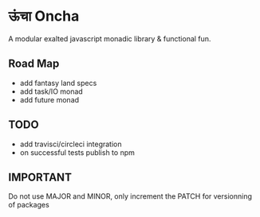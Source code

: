 # ऊंचा Oncha
A modular exalted javascript monadic library & functional fun.

## Road Map
- add fantasy land specs
- add task/IO monad
- add future monad

## TODO
- add travisci/circleci integration
- on successful tests publish to npm

## IMPORTANT
Do not use MAJOR and MINOR, only increment the PATCH for versionning of packages
